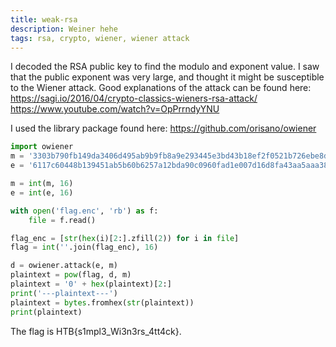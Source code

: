 ```yaml
---
title: weak-rsa
description: Weiner hehe
tags: rsa, crypto, wiener, wiener attack
---
```


I decoded the RSA public key to find the modulo and exponent value. I saw that the public exponent was very large, and thought it might be susceptible to the Wiener attack. Good explanations of the attack can be found here:  
<a href="https://sagi.io/2016/04/crypto-classics-wieners-rsa-attack/"> https://sagi.io/2016/04/crypto-classics-wieners-rsa-attack/ </a>  
<a href="https://www.youtube.com/watch?v=OpPrrndyYNU"> https://www.youtube.com/watch?v=OpPrrndyYNU </a>  

I used the library package found here: <a href="https://github.com/orisano/owiener"> https://github.com/orisano/owiener </a>

```python
import owiener
m = '3303b790fb149da3406d495ab9b9fb8a9e293445e3bd43b18ef2f0521b726ebe8d838ba774bb5240f08f7fbca0a142a1d4a61ea973294e684a8d1a2cdf18a84f2db7099b8e977588b0b891292558caa05cf5df2bc6334c5ee5083a234edfc79a95c478a78e337c723ae8834fb8a9931b74503ffea9e61bf53d8716984ac47837b'
e = '6117c60448b139451ab5b60b6257a12bda90c0960fad1e007d16d8fa43aa5aaa3850fc240e5414ad2ba1090e8e12d6495bbc73a0cba562504255c73ea3fbd36a8883f831da8d1b9b8133ac2109e20628e80c7e53baba4ce5a14298811e70b4a2313c914a2a3217c02e951aaee4c9eb39a3f080357b533a6cca9517cb2b95bfcd'

m = int(m, 16)
e = int(e, 16)

with open('flag.enc', 'rb') as f:
	file = f.read()

flag_enc = [str(hex(i)[2:].zfill(2)) for i in file]
flag = int(''.join(flag_enc), 16)

d = owiener.attack(e, m)
plaintext = pow(flag, d, m)
plaintext = '0' + hex(plaintext)[2:]
print('---plaintext---')
plaintext = bytes.fromhex(str(plaintext))
print(plaintext)
```

The flag is HTB{s1mpl3_Wi3n3rs_4tt4ck}.